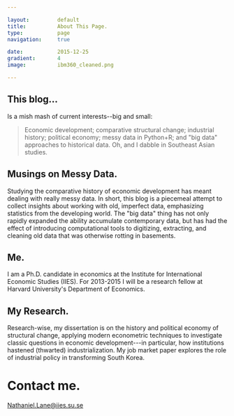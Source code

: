 ```yaml
---

layout:			default
title:  		About This Page.
type:			page
navigation: 	true

date:   		2015-12-25
gradient: 		4
image: 			ibm360_cleaned.png

---
```


## This blog...

Is a mish mash of current interests--big and small:
>Economic development; comparative structural change; industrial history; political economy; messy data in Python+R; and "big data" approaches to historical data. 
Oh, and I dabble in Southeast Asian studies.

## Musings on Messy Data.

Studying the comparative history of economic development has meant dealing with really messy data. In short, this blog is a piecemeal attempt to collect insights about working with old, imperfect data, emphasizing statistics from the developing world. The "big data" thing has not only rapidly expanded the ability accumulate contemporary data, but has had the effect of introducing computational tools to digitizing, extracting, and cleaning old data that was otherwise rotting in basements.

## Me.

I am a Ph.D. candidate in economics at the Institute for International Economic Studies (IIES). For 2013-2015 I will be a research fellow at Harvard University's Department of Economics.

## My Research. 

Research-wise, my dissertation is on the history and political economy of structural change, applying modern econometric techniques to investigate classic questions in economic development---in particular, how institutions hastened (thwarted) industrialization. My job market paper explores the role of industrial policy in transforming South Korea.

# Contact me.
[Nathaniel.Lane@iies.su.se](mailto:nathaniel.lane@iies.su.se)